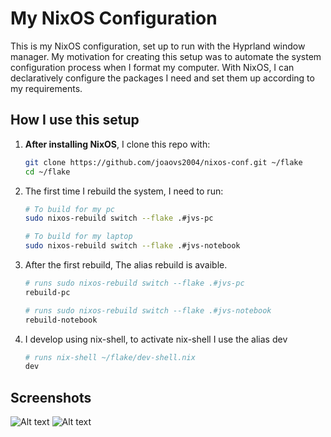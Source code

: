 # My NixOS Configuration

This is my NixOS configuration, set up to run with the Hyprland window manager. My motivation for creating this setup was to automate the system configuration process when I format my computer. With NixOS, I can declaratively configure the packages I need and set them up according to my requirements.


## How I use this setup

1. **After installing NixOS**, I clone this repo with:
   ```bash
   git clone https://github.com/joaovs2004/nixos-conf.git ~/flake
   cd ~/flake
   ```
2. The first time I rebuild the system, I need to run:
   ```bash
   # To build for my pc
   sudo nixos-rebuild switch --flake .#jvs-pc

   # To build for my laptop
   sudo nixos-rebuild switch --flake .#jvs-notebook
   ```
3. After the first rebuild, The alias rebuild is avaible.
    ```bash
    # runs sudo nixos-rebuild switch --flake .#jvs-pc
    rebuild-pc

    # runs sudo nixos-rebuild switch --flake .#jvs-notebook
    rebuild-notebook
   ```
4. I develop using nix-shell, to activate nix-shell I use the alias dev
    ```bash
    # runs nix-shell ~/flake/dev-shell.nix
   dev
   ```
## Screenshots
![Alt text](https://i.imgur.com/sPHq1JJ.png "Screenshot 1")
![Alt text](https://i.imgur.com/QMlaSfo.png "Screenshot 2")
